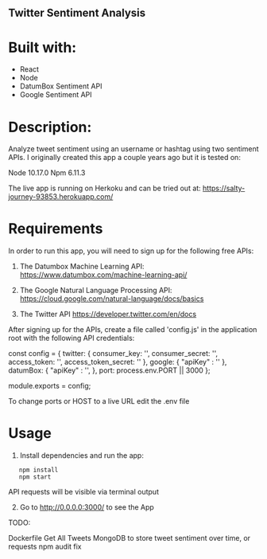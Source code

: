## Twitter Sentiment Analysis

# Built with:

- React
- Node
- DatumBox Sentiment API
- Google Sentiment API

# Description:

Analyze tweet sentiment using an username or hashtag using two sentiment APIs. I originally created this app a couple years ago but it is tested on:

Node 10.17.0
Npm  6.11.3

The live app is running on Herkoku and can be tried out at: 
https://salty-journey-93853.herokuapp.com/

# Requirements

In order to run this app, you will need to sign up for the following free APIs:

1. The Datumbox Machine Learning API:
 https://www.datumbox.com/machine-learning-api/ 

2. The Google Natural Language Processing API:
   https://cloud.google.com/natural-language/docs/basics

3. The Twitter API https://developer.twitter.com/en/docs


After signing up for the APIs, create a file called 'config.js' in the application root with the following API credentials:

const config = {
  twitter: {
    consumer_key: '',
    consumer_secret: '',
    access_token: '',
    access_token_secret: ''
  },
  google: {
    "apiKey" : ''
  },
  datumBox: {
    "apiKey" : '',
  },
  port: process.env.PORT || 3000
};

module.exports = config;

To change ports or HOST to a live URL edit the .env file

# Usage


1. Install dependencies and run the app: 
```
   npm install
   npm start
```

API requests will be visible via terminal output

2. Go to http://0.0.0.0:3000/ to see the App


TODO:

Dockerfile
Get All Tweets
MongoDB to store tweet sentiment over time, or requests
npm audit fix